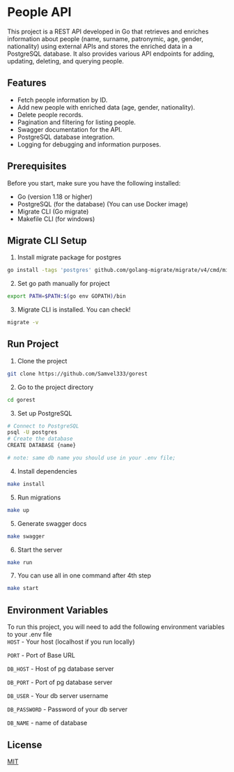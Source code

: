 

# People API
  
This project is a REST API developed in Go that retrieves and enriches information about people (name, surname, patronymic, age, gender, nationality)
 using external APIs and stores the enriched data in a PostgreSQL database. It also provides various API endpoints for adding, updating, deleting, and querying people.

## Features  

- Fetch people information by ID.
- Add new people with enriched data (age, gender, nationality).
- Delete people records. 
- Pagination and filtering for listing people.
- Swagger documentation for the API.
- PostgreSQL database integration.
- Logging for debugging and information purposes.


## Prerequisites
Before you start, make sure you have the following installed:

- Go (version 1.18 or higher)
- PostgreSQL (for the database) (You can use Docker image)
- Migrate CLI (Go migrate)
- Makefile CLI (for windows)


## Migrate CLI Setup

1. Install migrate package for postgres

~~~bash
go install -tags 'postgres' github.com/golang-migrate/migrate/v4/cmd/migrate@latest
~~~

2. Set go path manually for project

~~~bash
export PATH=$PATH:$(go env GOPATH)/bin
~~~

3. Migrate CLI is installed. You can check!

~~~bash
migrate -v
~~~

## Run Project  

1. Clone the project  

~~~bash  
git clone https://github.com/Samvel333/gorest
~~~

2. Go to the project directory  

~~~bash  
cd gorest
~~~

3. Set up PostgreSQL
~~~bash  
# Connect to PostgreSQL
psql -U postgres
# Create the database
CREATE DATABASE {name}

# note: same db name you should use in your .env file;
~~~

4. Install dependencies  

~~~bash  
make install
~~~

5. Run migrations
~~~bash
make up
~~~

5. Generate swagger docs

~~~bash  
make swagger
~~~

6. Start the server  

~~~bash  
make run
~~~

7. You can use all in one command after 4th step
~~~bash
make start
~~~


## Environment Variables  

To run this project, you will need to add the following environment variables to your .env file  
`HOST` - Your host (localhost if you run locally)

`PORT` - Port of Base URL

`DB_HOST` - Host of pg database server

`DB_PORT` - Port of pg database server

`DB_USER` - Your db server username

`DB_PASSWORD` - Password of your db server

`DB_NAME` - name of database


## License  

[MIT](https://choosealicense.com/licenses/mit/)
